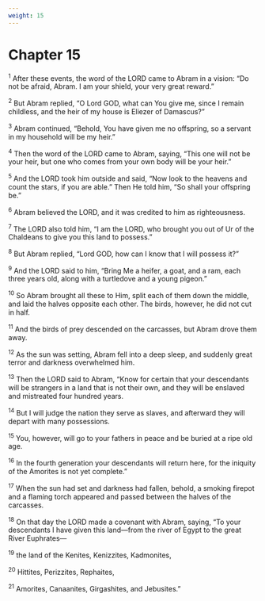 ```yaml
---
weight: 15
---
```


# Chapter 15

<sup>1</sup> After these events, the word of the LORD came to Abram in a vision: “Do not be afraid, Abram. I am your shield, your very great reward.” 

<sup>2</sup> But Abram replied, “O Lord GOD, what can You give me, since I remain childless, and the heir of my house is Eliezer of Damascus?” 

<sup>3</sup> Abram continued, “Behold, You have given me no offspring, so a servant in my household will be my heir.” 

<sup>4</sup> Then the word of the LORD came to Abram, saying, “This one will not be your heir, but one who comes from your own body will be your heir.” 

<sup>5</sup> And the LORD took him outside and said, “Now look to the heavens and count the stars, if you are able.” Then He told him, “So shall your offspring be.” 

<sup>6</sup> Abram believed the LORD, and it was credited to him as righteousness. 

<sup>7</sup> The LORD also told him, “I am the LORD, who brought you out of Ur of the Chaldeans to give you this land to possess.” 

<sup>8</sup> But Abram replied, “Lord GOD, how can I know that I will possess it?” 

<sup>9</sup> And the LORD said to him, “Bring Me a heifer, a goat, and a ram, each three years old, along with a turtledove and a young pigeon.” 

<sup>10</sup> So Abram brought all these to Him, split each of them down the middle, and laid the halves opposite each other. The birds, however, he did not cut in half. 

<sup>11</sup> And the birds of prey descended on the carcasses, but Abram drove them away. 

<sup>12</sup> As the sun was setting, Abram fell into a deep sleep, and suddenly great terror and darkness overwhelmed him. 

<sup>13</sup> Then the LORD said to Abram, “Know for certain that your descendants will be strangers in a land that is not their own, and they will be enslaved and mistreated four hundred years. 

<sup>14</sup> But I will judge the nation they serve as slaves, and afterward they will depart with many possessions. 

<sup>15</sup> You, however, will go to your fathers in peace and be buried at a ripe old age. 

<sup>16</sup> In the fourth generation your descendants will return here, for the iniquity of the Amorites is not yet complete.” 

<sup>17</sup> When the sun had set and darkness had fallen, behold, a smoking firepot and a flaming torch appeared and passed between the halves of the carcasses. 

<sup>18</sup> On that day the LORD made a covenant with Abram, saying, “To your descendants I have given this land—from the river of Egypt to the great River Euphrates— 

<sup>19</sup> the land of the Kenites, Kenizzites, Kadmonites, 

<sup>20</sup> Hittites, Perizzites, Rephaites, 

<sup>21</sup> Amorites, Canaanites, Girgashites, and Jebusites.” 



